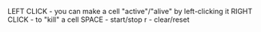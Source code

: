 
LEFT CLICK - you can make a cell "active"/"alive" by left-clicking it
RIGHT CLICK - to "kill" a cell
SPACE - start/stop
r - clear/reset
